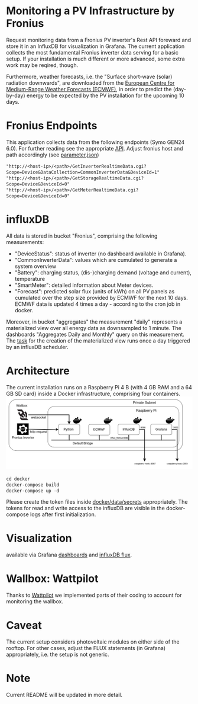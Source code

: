 # Monitoring a PV Infrastructure by Fronius

Request monitoring data from a Fronius PV inverter's Rest API foreward and 
store it in an InfluxDB for visualization in Grafana. The current application 
collects the most fundamental Fronius inverter data serving for a basic setup. 
If your 
installation is much different or more advanced, some extra work may be reqired,
though.

Furthermore, weather forecasts, i.e. the "Surface short-wave (solar) radiation 
downwards", are downloaded from the
[European Centre for Medium-Range Weather Forecasts (ECMWF)]([https://confluence.ecmwf.int/display/DAC/ECMWF+open+data%3A+real-time+forecasts+from+IFS+and+AIFS), 
in order to predict the (day-by-day) energy to be expected by the PV installation 
for the upcoming 10 days.

# Fronius Endpoints 
This application collects data from the following endpoints (Symo GEN24 6.0).
For further reading see the appropriate
[API](https://www.fronius.com/~/downloads/Solar%20Energy/Operating%20Instructions/42,0410,2012.pdf).
Adjust fronius host and path accordingly (see 
[parameter.json](https://github.com/Tamburasca/fronius2influx/blob/main/src/data/parameter.json))

    "http://<host-ip>/<path>/GetInverterRealtimeData.cgi?Scope=Device&DataCollection=CommonInverterData&DeviceId=1"
    "http://<host-ip>/<path>/GetStorageRealtimeData.cgi?Scope=Device&DeviceId=0"
    "http://<host-ip>/<path>/GetMeterRealtimeData.cgi?Scope=Device&DeviceId=0"

# influxDB
All data is stored in bucket "Fronius", comprising the following measurements:

* "DeviceStatus": status of inverter (no dashboard available in Grafana).
* "CommonInverterData": values which are cumulated to generate a system overview
* "Battery": charging status, (dis-)charging demand (voltage and current), temperature
* "SmartMeter": detailed information about Meter devices.
* "Forecast": predicted solar flux (units of kWh) on all PV panels 
as cumulated over the step size provided by ECMWF for the next 10 days.
ECMWF data is updated 4 times a day - according to the cron job in docker.

Moreover, in bucket "aggregates" the measurement "daily" represents a 
materialized view over all energy data as downsampled to 1 minute. 
The dashboards "Aggregates Daily and Monthly" query on this measurement. The 
[task](https://github.com/Tamburasca/fronius2influx/blob/main/docker/data/influxdb2/explorer/downsample.flux) for the creation of the 
materialized view runs once a day triggered by an influxDB scheduler.

# Architecture 
The current installation runs on a Raspberry Pi 4 B (with 4 GB RAM and a 
64 GB SD card) inside a Docker infrastructure, comprising four containers. 
![Architecture](https://github.com/Tamburasca/fronius2influx/blob/main/pics/FroniusAPP_1.png)

    cd docker
    docker-compose build
    docker-compose up -d

Please create the token files inside [docker/data/secrets](https://github.com/Tamburasca/fronius2influx/tree/main/docker/data/secrets/README.md) 
appropriately. The tokens for read and write access to the influxDB are 
visible in the docker-compose logs after first initialization.

# Visualization
available via Grafana 
[dashboards](https://github.com/Tamburasca/fronius2influx/tree/main/docker/data/grafana/etc/grafana/provisioning/dashboards) 
and 
[influxDB flux](https://github.com/Tamburasca/fronius2influx/tree/main/docker/data/influxdb2/explorer).

# Wallbox: Wattpilot
Thanks to [Wattpilot](https://github.com/joscha82/wattpilot)
we implemented parts of their coding to account for monitoring the wallbox.

# Caveat
The current setup 
considers photovoltaic modules on either side of the rooftop. 
For other cases, adjust the FLUX statements (in Grafana) appropriately, i.e.
the setup is not generic.

# Note
Current README will be updated in more detail.
